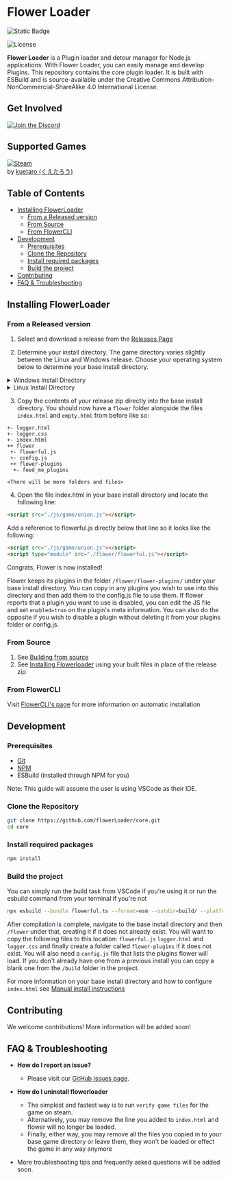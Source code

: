 <h1>Flower Loader</h1>

![Static Badge](https://img.shields.io/badge/Language-Typescript_ESM-blue?style=for-the-badge&logo=typescript)

![License](https://img.shields.io/badge/License-CC_BY--NC--SA_4.0-yellowgreen?style=for-the-badge&logo=creativecommons)

**Flower Loader** is a Plugin loader and detour manager for Node.js applications. With Flower Loader, you can easily manage and develop Plugins. This repository contains the core plugin loader. It is built with ESBuild and is source-available under the Creative Commons Attribution-NonCommercial-ShareAlike 4.0 International License.

<h2>Get Involved</h2>

[![Join the Discord](https://img.shields.io/discord/1239786034561028136?color=5865F2&label=Join+The+Discord&logo=discord&style=for-the-badge)](https://discord.gg/kHSEXyawFY)

<h2>Supported Games</h2>

[![Steam](https://img.shields.io/badge/Steam-Creator_Of_Another_World-1b2838?style=for-the-badge&logo=steam)](https://store.steampowered.com/app/2761610/Creator_of_Another_World/)  
by [kuetaro (くえたろう)](https://store.steampowered.com/curator/44822906)

<h2> Table of Contents </h2>

- [Installing FlowerLoader](#installing-flowerloader)
  - [From a Released version](#from-a-released-version)
  - [From Source](#from-source)
  - [From FlowerCLI](#from-flowercli)
- [Development](#development)
  - [Prerequisites](#prerequisites)
  - [Clone the Repository](#clone-the-repository)
  - [Install required packages](#install-required-packages)
  - [Build the project](#build-the-project)
- [Contributing](#contributing)
- [FAQ \& Troubleshooting](#faq--troubleshooting)

## Installing FlowerLoader

### From a Released version

1. Select and download a release from the [Releases Page](https://github.com/flowerLoader/core/releases)

2. Determine your install directory. The game directory varies slightly between the Linux and Windows release. Choose your operating system below to determine your base install directory.

<details>
<summary>Windows Install Directory</summary>

To find Your base install directory right click on steam and select Manage>Browse Local Files then navigate to:

`/game`

You should see the files `index.html` and `empty.html`. This folder is your base install directory. All instructions will be given with this folder as the root in mind.
</details>

<details>
<summary>Linux Install Directory</summary>

To find Your base install directory right click on steam and select Manage>Browse Local Files then navigate to:

`/gamedata/game`

You should see the files `index.html` and `empty.html`. This folder is your base install directory. All instructions will be given with this folder as the root in mind.
</details>

3. Copy the contents of your release zip directly into the base install directory. You should now have a `flower` folder alongside the files `index.html` and `empty.html` from before like so:
   
```plaintext
+- logger.html
+- logger.css
+- index.html
++ flower
 +- flowerful.js
 +- config.js
 ++ flower-plugins
  +- feed_me_plugins

<There will be more folders and files>
```

4. Open the file index.html in your base install directory and locate the following line:
```html
<script src="./js/game/union.js"></script>
```
Add a reference to flowerful.js directly below that line so it looks like the following:
```html
<script src="./js/game/union.js"></script>
<script type="module" src="./flower/flowerful.js"></script>
```

Congrats, Flower is now installed!

Flower keeps its plugins in the folder `/flower/flower-plugins/` under your base install directory. You can copy in any plugins you wish to use into this directory and then add them to the config.js file to use them. If flower reports that a plugin you want to use is disabled, you can edit the JS file and set `enabled=true` on the plugin's meta information. You can also do the opposite if you wish to disable a plugin without deleting it from your plugins folder or config.js.

### From Source

1. See [Building from source](#development)
2. See [Installing Flowerloader](#from-a-released-version) using your built files in place of the release zip

### From FlowerCLI

Visit [FlowerCLI's page](https://github.com/flowerLoader/tool) for more information on automatic installation

## Development

### Prerequisites

- [Git](https://git-scm.com/downloads)
- [NPM](https://nodejs.org/en/download/package-manager)
- ESBuild (installed through NPM for you)

Note: This guide will assume the user is using VSCode as their IDE.

### Clone the Repository

```bash
git clone https://github.com/flowerLoader/core.git
cd core
```

### Install required packages

```bash
npm install
```

### Build the project

You can simply run the build task from VSCode if you're using it or run the esbuild command from your terminal if you're not

```bash
npx esbuild --bundle flowerful.ts --format=esm --outdir=build/ --platform=node
```

After compilation is complete, navigate to the base install directory and then `/flower` under that, creating it if it does not already exist. You will want to copy the following files to this location: `flowerful.js` `logger.html` and `logger.css` and finally create a folder called `flower-plugins` if it does not exist. You will also need a `config.js` file that lists the plugins flower will load. If you don't already have one from a previous install you can copy a blank one from the `/build` folder in the project.

For more information on your base install directory and how to configure `index.html` see [Manual install instructions](#from-a-released-version)

## Contributing

We welcome contributions! More information will be added soon!

## FAQ & Troubleshooting
  
- **How do I report an issue?**
  - Please visit our [GitHub Issues page](https://github.com/flowerLoader/core/issues).

- **How do I uninstall flowerloader**
  - The simplest and fastest way is to run `verify game files` for the game on steam.
  - Alternatively, you may remove the line you added to `index.html` and flower will no longer be loaded.
  - Finally, either way, you may remove all the files you copied in to your base game directory or leave them, they won't be loaded or effect the game in any way anymore

- More troubleshooting tips and frequently asked questions will be added soon.
